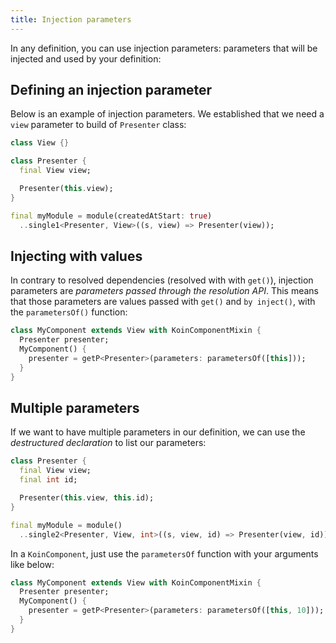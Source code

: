 ```yaml
---
title: Injection parameters
---
```


In any definition, you can use injection parameters: parameters that will be injected and used by your definition:

## Defining an injection parameter

Below is an example of injection parameters. We established that we need a `view` parameter to build of `Presenter` class:

```dart
class View {}

class Presenter {
  final View view;

  Presenter(this.view);
}

final myModule = module(createdAtStart: true)
  ..single1<Presenter, View>((s, view) => Presenter(view));
```


## Injecting with values

In contrary to resolved dependencies (resolved with with `get()`), injection parameters are *parameters passed through the resolution API*.
This means that those parameters are values passed with `get()` and `by inject()`, with the `parametersOf()` function:

```dart
class MyComponent extends View with KoinComponentMixin {
  Presenter presenter;
  MyComponent() {
    presenter = getP<Presenter>(parameters: parametersOf([this]));
  }
}
```

## Multiple parameters

If we want to have multiple parameters in our definition, we can use the *destructured declaration* to list our parameters:

```dart
class Presenter {
  final View view;
  final int id;

  Presenter(this.view, this.id);
}

final myModule = module()
  ..single2<Presenter, View, int>((s, view, id) => Presenter(view, id));
```

In a `KoinComponent`, just use the `parametersOf` function with your arguments like below:

```dart
class MyComponent extends View with KoinComponentMixin {
  Presenter presenter;
  MyComponent() {
    presenter = getP<Presenter>(parameters: parametersOf([this, 10]));
  }
}
```

